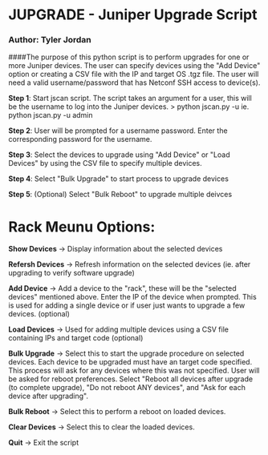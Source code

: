 # JUPGRADE - Juniper Upgrade Script
### Author: Tyler Jordan

####The purpose of this python script is to perform upgrades for one or more Juniper devices. The user can specify devices using the "Add Device" option or creating a CSV file with the IP and target OS .tgz file. The user will need a valid username/password that has Netconf SSH access to device(s).

**Step 1**: Start jscan script. The script takes an argument for a user, this will be the username to log into the Juniper devices. 
      > python jscan.py -u <username>    ie. python jscan.py -u admin

**Step 2**: User will be prompted for a username password. Enter the corresponding password for the username.

**Step 3**: Select the devices to upgrade using "Add Device" or "Load Devices" by using the CSV file to specify multiple devices.

**Step 4**: Select "Bulk Upgrade" to start process to upgrade devices

**Step 5**: (Optional) Select "Bulk Reboot" to upgrade multiple deivces


# Rack Meunu Options:

**Show Devices** -> Display information about the selected devices

**Refersh Devices** -> Refresh information on the selected devices (ie. after upgrading to verify software upgrade)

**Add Device** -> Add a device to the "rack", these will be the "selected devices" mentioned above. Enter the IP of the device when prompted. This is used for adding a single device or if user just wants to upgrade a few devices. (optional)

**Load Devices** -> Used for adding multiple devices using a CSV file containing IPs and target code (optional)

**Bulk Upgrade** -> Select this to start the upgrade procedure on selected devices. Each device to be upgraded must have an target code specified. This process will ask for any devices where this was not specified. User will be asked for reboot preferences. Select "Reboot all devices after upgrade (to complete upgrade), "Do not reboot ANY devices", and "Ask for each device after upgrading". 

**Bulk Reboot** -> Select this to perform a reboot on loaded devices.

**Clear Devices** -> Select this to clear the loaded devices.

**Quit** -> Exit the script
